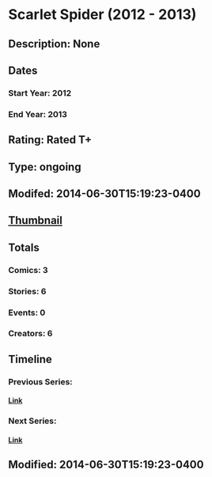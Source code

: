 # Scarlet Spider (2012 - 2013)
## Description: None
## Dates
### Start Year: 2012
### End Year: 2013
## Rating: Rated T+
## Type: ongoing
## Modifed: 2014-06-30T15:19:23-0400
## [Thumbnail](http://i.annihil.us/u/prod/marvel/i/mg/f/30/50ff0be74fc1e.jpg)
## Totals
### Comics: 3
### Stories: 6
### Events: 0
### Creators: 6
## Timeline
### Previous Series: 
#### [Link]()
### Next Series: 
#### [Link]()
## Modified: 2014-06-30T15:19:23-0400